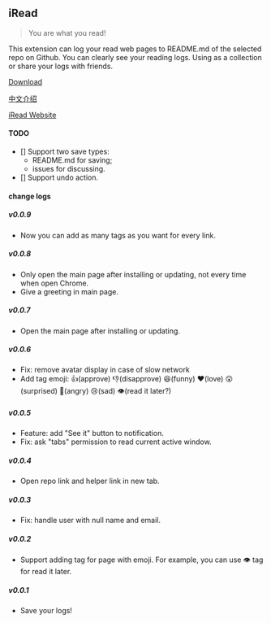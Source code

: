 ## iRead

> You are what you read! 

This extension can log your read web pages to README.md of the selected repo on Github.
You can clearly see your reading logs. Using as a collection or share your logs with friends.

[Download](https://chrome.google.com/webstore/detail/iread/nelcbbedkpoknladgbpebfflnambeiif)

[中文介绍](https://www.yuque.com/chaofeis/lifelog/eqal52)

[iRead Website](https://chafel.github.io/iRead/)


#### TODO
- [] Support two save types:
  - README.md for saving;
  - issues for discussing.
- [] Support undo action. 


#### change logs

##### v0.0.9
- Now you can add as many tags as you want for every link.

##### v0.0.8
- Only open the main page after installing or updating, not every time when open Chrome.
- Give a greeting in main page.

##### v0.0.7
- Open the main page after installing or updating.


##### v0.0.6
- Fix: remove avatar display in case of slow network
- Add tag emoji: :+1:(approve) :-1:(disapprove)  :satisfied:(funny) :heart:(love) :astonished:(surprised) :triumph:(angry)  :cry:(sad) :eye:(read it later?)

##### v0.0.5

- Feature: add "See it" button to notification.
- Fix: ask "tabs" permission to read current active window.

##### v0.0.4 

- Open repo link and helper link in new tab.

##### v0.0.3

- Fix: handle user with null name and email.

##### v0.0.2

- Support adding tag for page with emoji. For example, you can use :eye: tag for read it later.

##### v0.0.1 

- Save your logs!
